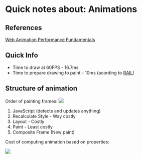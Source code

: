 # Quick notes about: Animations

## References
[Web Animation Performance Fundamentals](https://www.freecodecamp.org/news/web-animation-performance-fundamentals/)

## Quick Info
- Time to draw at 60FPS - 16.7ms
- Time to prepare drawing to paint - 10ms (acording to [RAIL](https://www.freecodecamp.org/news/content/images/size/w1600/2022/02/pipeline-1.png))

## Structure of animation

Order of painting frames:
<a href="https://www.freecodecamp.org/news/content/images/size/w1600/2022/02/pipeline-1.png">
<img src="https://www.freecodecamp.org/news/content/images/size/w1600/2022/02/pipeline-1.png">
</a>

1. JavaScript (detects and updates anything)
2. Recalculate Style - Way costly
3. Layout - Costly
4. Paint - Least costly
5. Composite Frame (New paint)

Cost of computing animation based on properties:

<a href="https://www.freecodecamp.org/news/content/images/size/w1600/2022/02/Twitter-post---55.png">
<img src="https://www.freecodecamp.org/news/content/images/size/w1600/2022/02/Twitter-post---55.png">
</a>